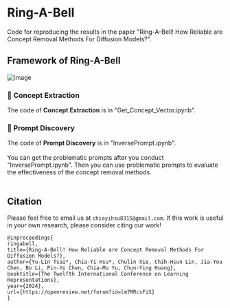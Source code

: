 # Ring-A-Bell


Code for reproducing the results in the paper "Ring-A-Bell! How Reliable are Concept Removal Methods For Diffusion Models?".

## Framework of Ring-A-Bell
![image](https://github.com/chiayi-hsu/Ring-A-Bell/blob/main/model_architecture.png)

### 📌 Concept Extraction
The code of **Concept Extraction** is in "Get_Concept_Vector.ipynb".
### 📌 Prompt Discovery
The code of **Prompt Discovery** is in "InversePrompt.ipynb".
<br>
<br>
You can get the problematic prompts after you conduct "InversePrompt.ipynb". Then you can use problematic prompts to evaluate the effectiveness of the concept removal methods.
<br>
<br>

## Citation
Please feel free to email us at ```chiayihsu8315@gmail.com```. If this work is useful in your own research, please consider citing our work!
```
@inproceedings{
ringabell,
title={Ring-A-Bell! How Reliable are Concept Removal Methods For Diffusion Models?},
author={Yu-Lin Tsai*, Chia-Yi Hsu*, Chulin Xie, Chih-Hsun Lin, Jia-You Chen, Bo Li, Pin-Yu Chen, Chia-Mu Yu, Chun-Ying Huang},
booktitle={The Twelfth International Conference on Learning Representations},
year={2024},
url={https://openreview.net/forum?id=lm7MRcsFiS}
}
```
